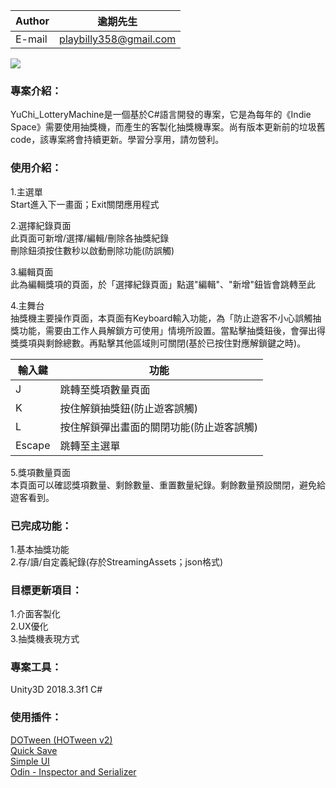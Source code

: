 |Author|逾期先生|
|---|---
|E-mail|playbilly358@gmail.com

![](https://i.imgur.com/vghhFxn.png)

### 專案介紹：  
YuChi_LotteryMachine是一個基於C#語言開發的專案，它是為每年的《Indie Space》需要使用抽獎機，而產生的客製化抽獎機專案。尚有版本更新前的垃圾舊code，該專案將會持續更新。學習分享用，請勿營利。

### 使用介紹：  
1.主選單  
Start進入下一畫面；Exit關閉應用程式  

2.選擇紀錄頁面  
此頁面可新增/選擇/編輯/刪除各抽獎紀錄  
刪除鈕須按住數秒以啟動刪除功能(防誤觸)  

3.編輯頁面  
此為編輯獎項的頁面，於「選擇紀錄頁面」點選"編輯"、"新增"鈕皆會跳轉至此  

4.主舞台  
抽獎機主要操作頁面，本頁面有Keyboard輸入功能，為「防止遊客不小心誤觸抽獎功能，需要由工作人員解鎖方可使用」情境所設置。當點擊抽獎鈕後，會彈出得獎獎項與剩餘總數。再點擊其他區域則可關閉(基於已按住對應解鎖鍵之時)。

|輸入鍵|功能|
|---|---
|J|跳轉至獎項數量頁面
|K|按住解鎖抽獎鈕(防止遊客誤觸)
|L|按住解鎖彈出畫面的關閉功能(防止遊客誤觸)
|Escape|跳轉至主選單

5.獎項數量頁面  
本頁面可以確認獎項數量、剩餘數量、重置數量紀錄。剩餘數量預設關閉，避免給遊客看到。

### 已完成功能：  
1.基本抽獎功能  
2.存/讀/自定義紀錄(存於StreamingAssets；json格式)  

### 目標更新項目：  
1.介面客製化  
2.UX優化  
3.抽獎機表現方式  

### 專案工具：  
Unity3D 2018.3.3f1 C#  

### 使用插件：  
[DOTween (HOTween v2)](https://assetstore.unity.com/packages/tools/animation/dotween-hotween-v2-27676)  
[Quick Save](https://assetstore.unity.com/packages/tools/integration/quick-save-107676)  
[Simple UI](https://assetstore.unity.com/packages/2d/gui/icons/simple-ui-103969)  
[Odin - Inspector and Serializer](https://assetstore.unity.com/packages/tools/utilities/odin-inspector-and-serializer-89041)
